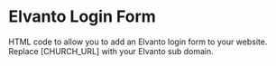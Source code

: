 Elvanto Login Form
==========

HTML code to allow you to add an Elvanto login form to your website. Replace [CHURCH_URL] with your Elvanto sub domain.